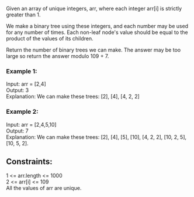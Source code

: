 Given an array of unique integers, arr, where each integer arr[i] is strictly greater than 1.  

We make a binary tree using these integers, and each number may be used for any number of times. Each non-leaf node's value should be equal to the product of the values of its children.
  
Return the number of binary trees we can make. The answer may be too large so return the answer modulo 109 + 7.

   

### Example 1:  

Input: arr = [2,4]  
Output: 3  
Explanation: We can make these trees: [2], [4], [4, 2, 2]  
### Example 2:  

Input: arr = [2,4,5,10]  
Output: 7  
Explanation: We can make these trees: [2], [4], [5], [10], [4, 2, 2], [10, 2, 5], [10, 5, 2].  
 
  
## Constraints:  
 
1 <= arr.length <= 1000  
2 <= arr[i] <= 109  
All the values of arr are unique.  

